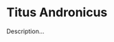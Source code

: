 <!-- ======================================================================
--- Search engine
title:          Titus Andronicus
keywords:       Titus Andronicus, Shakespeare, tragedy
description:    Titus Andronicus by William Shakespeare.
--- Menu system
order:          100
text:           Titus Andronicus
hidden:         false
umbel:          false
--- Page properties
id:             
document:       
layout:         layout-2-left
$-left:         play-list
======================================================================= -->

# Titus Andronicus

Description...
